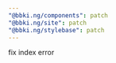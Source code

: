 ```yaml
---
"@bbki.ng/components": patch
"@bbki.ng/site": patch
"@bbki.ng/stylebase": patch
---
```


fix index error
